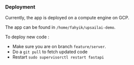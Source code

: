### Deployment

Currently, the app is deployed on a compute engine on GCP.

The app can be found in `/home/fahyik/upsailai-demo`.

To deploy new code :
- Make sure you are on branch `feature/server`.
- Do a `git pull` to fetch updated code
- Restart `sudo supervisorctl restart fastapi`
